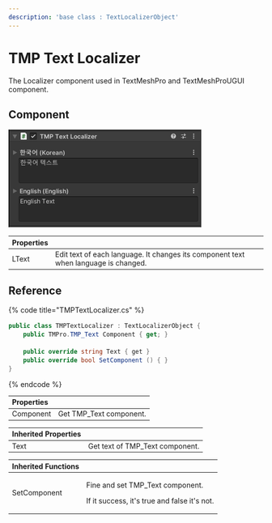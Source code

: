 ```yaml
---
description: 'base class : TextLocalizerObject'
---
```


# TMP Text Localizer

The Localizer component used in TextMeshPro and TextMeshProUGUI component.

## Component

![](../../../.gitbook/assets/tmp_text_localizer_inspector.png)

| Properties |  |
| :--- | :--- |
| LText | Edit text of each language. It changes its component text when language is changed. |

## Reference

{% code title="TMPTextLocalizer.cs" %}
```csharp
public class TMPTextLocalizer : TextLocalizerObject {
    public TMPro.TMP_Text Component { get; }
    
    public override string Text { get }  
    public override bool SetComponent () { }
}
```
{% endcode %}

| Properties |  |
| :--- | :--- |
| Component | Get TMP\_Text component. |

| Inherited Properties |  |
| :--- | :--- |
| Text | Get text of TMP\_Text component. |

<table>
  <thead>
    <tr>
      <th style="text-align:left">Inherited Functions</th>
      <th style="text-align:left"></th>
    </tr>
  </thead>
  <tbody>
    <tr>
      <td style="text-align:left">SetComponent</td>
      <td style="text-align:left">
        <p>Fine and set TMP_Text component.</p>
        <p>If it success, it&apos;s true and false it&apos;s not.</p>
      </td>
    </tr>
  </tbody>
</table>



